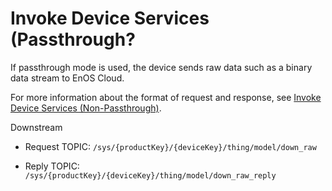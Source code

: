 # Invoke Device Services (Passthrough?

If passthrough mode is used, the device sends raw data such as a binary data stream to EnOS Cloud.

For more information about the format of request and response, see [Invoke Device Services (Non-Passthrough)](invoke_services_nopass).

Downstream

- Request TOPIC: `/sys/{productKey}/{deviceKey}/thing/model/down_raw`

- Reply TOPIC: `/sys/{productKey}/{deviceKey}/thing/model/down_raw_reply`
